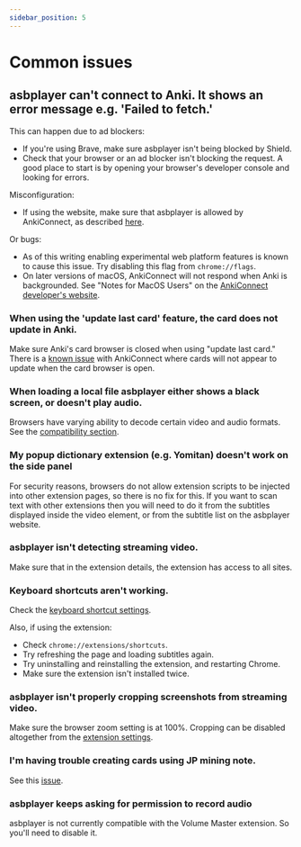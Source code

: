 ```yaml
---
sidebar_position: 5
---
```


# Common issues

## asbplayer can't connect to Anki. It shows an error message e.g. 'Failed to fetch.'

This can happen due to ad blockers:

- If you're using Brave, make sure asbplayer isn't being blocked by Shield.
- Check that your browser or an ad blocker isn't blocking the request. A good place to start is by opening your browser's developer console and looking for errors.

Misconfiguration:

- If using the website, make sure that asbplayer is allowed by AnkiConnect, as described [here](./getting-started/mining-subtitles).

Or bugs:

- As of this writing enabling experimental web platform features is known to cause this issue. Try disabling this flag from `chrome://flags`.
- On later versions of macOS, AnkiConnect will not respond when Anki is backgrounded. See "Notes for MacOS Users" on the [AnkiConnect developer's website](https://foosoft.net/projects/anki-connect/).

### When using the 'update last card' feature, the card does not update in Anki.

Make sure Anki's card browser is closed when using "update last card." There is a [known issue](https://github.com/FooSoft/anki-connect/issues/82) with AnkiConnect where cards will not appear to update when the card browser is open.

### When loading a local file asbplayer either shows a black screen, or doesn't play audio.

Browsers have varying ability to decode certain video and audio formats. See the [compatibility section](./compatibility).

### My popup dictionary extension (e.g. Yomitan) doesn't work on the side panel

For security reasons, browsers do not allow extension scripts to be injected into other extension pages, so there is no fix for this. If you want to scan text with other extensions then you will need to do it from the subtitles displayed inside the video element, or from the subtitle list on the asbplayer website.

### asbplayer isn't detecting streaming video.

Make sure that in the extension details, the extension has access to all sites.

### Keyboard shortcuts aren't working.

Check the [keyboard shortcut settings](https://killergerbah.github.io/asbplayer/?view=settings#keyboard-shortcuts).

Also, if using the extension:

- Check `chrome://extensions/shortcuts`.
- Try refreshing the page and loading subtitles again.
- Try uninstalling and reinstalling the extension, and restarting Chrome.
- Make sure the extension isn't installed twice.

### asbplayer isn't properly cropping screenshots from streaming video.

Make sure the browser zoom setting is at 100%. Cropping can be disabled altogether from the [extension settings](https://killergerbah.github.io/asbplayer/?view=settings#misc-settings).

### I'm having trouble creating cards using JP mining note.

See this [issue](https://github.com/killergerbah/asbplayer/issues/220#issuecomment-1501124166).

### asbplayer keeps asking for permission to record audio

asbplayer is not currently compatible with the Volume Master extension. So you'll need to disable it.
